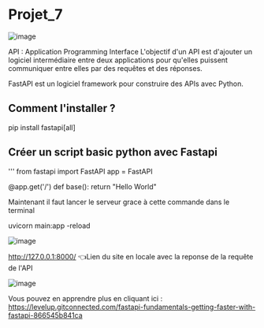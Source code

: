 # Projet_7
![image](https://github.com/Hajoura91coding/Projet_7_Fastapi/assets/60748328/1ad6716a-a494-408a-8d34-9cef4cc6087f)

API : Application Programming Interface
L'objectif d'un API est d'ajouter un logiciel intermédiaire entre deux applications pour qu'elles puissent communiquer entre elles par des requêtes et des réponses. 

FastAPI est un logiciel framework pour construire des APIs avec Python.

## Comment l'installer ?


pip install fastapi[all]


## Créer un script basic python avec Fastapi

'''
from fastapi import FastAPI
app = FastAPI

@app.get('/')
def base():
  return "Hello World"

Maintenant il faut lancer le serveur grace à cette commande dans le terminal


uvicorn main:app -reload


![image](https://github.com/Hajoura91coding/Projet_7_Fastapi/assets/60748328/ec88d48b-9167-48d2-ad08-b57eb719d783)

http://127.0.0.1:8000/ 👈Lien du site en locale avec la reponse de la requête de l'API

![image](https://github.com/Hajoura91coding/Projet_7_Fastapi/assets/60748328/5159e454-c1f2-45c7-bba6-4718625b03bd)

Vous pouvez en apprendre plus en cliquant ici : 
https://levelup.gitconnected.com/fastapi-fundamentals-getting-faster-with-fastapi-866545b841ca
